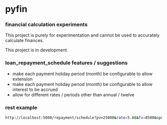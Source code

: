 # pyfin
### financial calculation experiments

This project is purely for experimentation and cannot be used to accurately calculate finances.

This project is in development.

### loan_repayment_schedule features / suggestions
* make each payment holiday period (month) be configurable to allow extension
* make each payment holiday period (month) be configurable to allow interest to be accrued
* allow for different rates / periods other than annual / twelve

### rest example
```bash
http://localhost:5000/repayment/schedule?pv=25000&rate=5.86&fv=8500&nper=24&payment_holiday=2,3,4&extended=false&accrue_interest=false
```